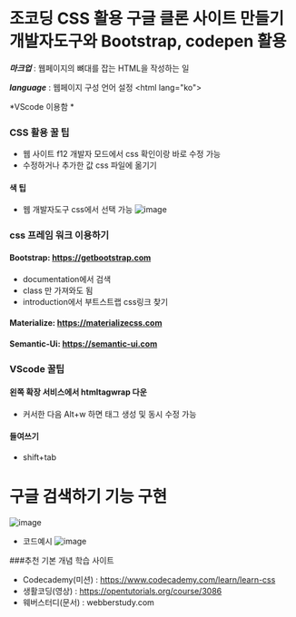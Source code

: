 # 조코딩 CSS 활용 구글 클론 사이트 만들기 개발자도구와 Bootstrap, codepen 활용


***마크업*** 
: 웹페이지의 뼈대를 잡는 HTML을 작성하는 일

***language***
: 웹페이지 구성 언어 설정
<html lang="ko">

*VScode 이용함 *

### CSS  활용 꿀 팁
- 웹 사이트 f12 개발자 모드에서 css 확인이랑 바로 수정 가능
- 수정하거나 추가한 값 css 파일에 옮기기
#### 색 팁
- 웹 개발자도구 css에서 선택 가능
![image](https://user-images.githubusercontent.com/62229967/104088641-b71dc980-52ab-11eb-950c-eb2b330ff641.png)

### css 프레임 워크 이용하기
#### Bootstrap: https://getbootstrap.com
- documentation에서 검색 
- class 만 가져와도 됨
- introduction에서 부트스트랩 css링크 찾기

#### Materialize: https://materializecss.com

#### Semantic-Ui: https://semantic-ui.com 




### VScode 꿀팁
#### 왼쪽 확장 서비스에서 htmltagwrap 다운
- 커서한 다음 Alt+w 하면 태그 생성 및 동시 수정 가능
#### 들여쓰기
- shift+tab


# 구글 검색하기 기능 구현
![image](https://user-images.githubusercontent.com/62229967/104088698-0a901780-52ac-11eb-9a54-c673b94db997.png)

- 코드예시
![image](https://user-images.githubusercontent.com/62229967/104088755-5b077500-52ac-11eb-8781-e0af5e24a68f.png)



###추천 기본 개념 학습 사이트
- Codecademy(미션) : https://www.codecademy.com/learn/learn-css
- 생활코딩(영상) : https://opentutorials.org/course/3086
- 웨버스터디(문서) : webberstudy.com
    

